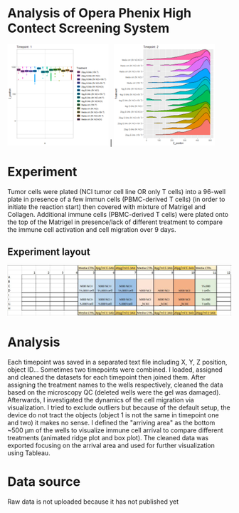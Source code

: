 # Analysis of Opera Phenix High Contect Screening System



<img src="https://github.com/AdamAdonyi/Analysis-of-Opera-Phenix-High-Content-Screening-System/blob/main/boxplot_all_timepoint.gif" width="45%" height="45%"/> |
<img src="https://github.com/AdamAdonyi/Analysis-of-Opera-Phenix-High-Content-Screening-System/blob/main/RidgePlot_all_timepoint.gif" width="45%" height="45%"/>



# Experiment

Tumor cells were plated (NCI tumor cell line OR only T cells) into a 96-well plate in presence of a few immun cells (PBMC-derived T cells) (in order to initiate the reaction start) then covered with mixture of Matrigel and Collagen. Additional immune cells (PBMC-derived T cells) were plated onto the top of the Matrigel in presence/lack of different treatment to compare the immune cell activation and cell migration over 9 days.

## Experiment layout

![alt text](https://github.com/AdamAdonyi/Analysis-of-Opera-Phenix-High-Content-Screening-System/blob/main/layout.JPG)


# Analysis

Each timepoint was saved in a separated text file including X, Y, Z position, object ID... Sometimes two timepoints were combined. I loaded, assigned and cleaned the datasets for each timepoint then joined them. After assigning the treatment names to the wells respectively, cleaned the data based on the microscopy QC (deleted wells were the gel was damaged). Afterwards, I investigated the dynamics of the cell migration via visualization. I tried to exclude outliers but because of the default setup, the device do not tract the objects (object 1 is not the same in timepoint one and two) it makes no sense. I defined the "arriving area" as the bottom ~500 µm of the wells to visualize immune cell arrival to compare different treatments (animated ridge plot and box plot). 
The cleaned data was exported focusing on the arrival area and used for further visualization using Tableau.

# Data source
Raw data is not uploaded because it has not published yet

